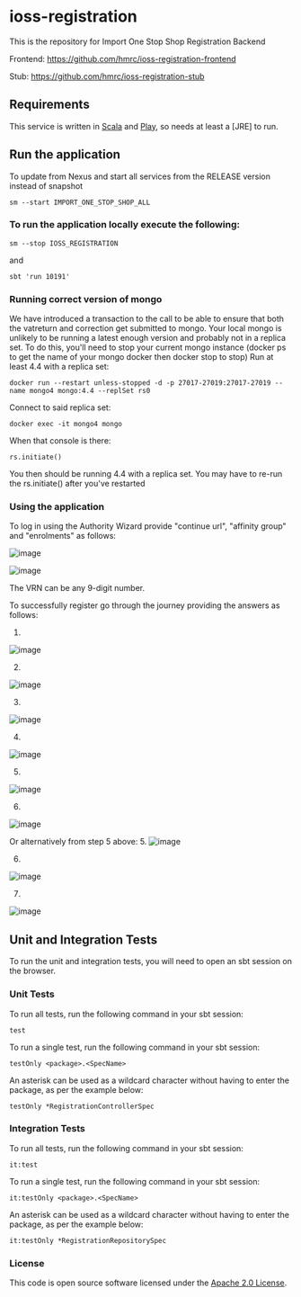 
# ioss-registration

This is the repository for Import One Stop Shop Registration Backend

Frontend: https://github.com/hmrc/ioss-registration-frontend

Stub: https://github.com/hmrc/ioss-registration-stub

Requirements
------------

This service is written in [Scala](http://www.scala-lang.org/) and [Play](http://playframework.com/), so needs at least a [JRE] to run.

## Run the application

To update from Nexus and start all services from the RELEASE version instead of snapshot
```
sm --start IMPORT_ONE_STOP_SHOP_ALL
```

### To run the application locally execute the following:
```
sm --stop IOSS_REGISTRATION
```
and
```
sbt 'run 10191'
```

### Running correct version of mongo
We have introduced a transaction to the call to be able to ensure that both the vatreturn and correction get submitted to mongo.
Your local mongo is unlikely to be running a latest enough version and probably not in a replica set.
To do this, you'll need to stop your current mongo instance (docker ps to get the name of your mongo docker then docker stop <name> to stop)
Run at least 4.4 with a replica set:
```  
docker run --restart unless-stopped -d -p 27017-27019:27017-27019 --name mongo4 mongo:4.4 --replSet rs0
```
Connect to said replica set:
```
docker exec -it mongo4 mongo
```
When that console is there:
```
rs.initiate()
```
You then should be running 4.4 with a replica set. You may have to re-run the rs.initiate() after you've restarted


### Using the application
To log in using the Authority Wizard provide "continue url", "affinity group" and "enrolments" as follows:

![image](https://github.com/hmrc/ioss-registration/assets/36073378/81b753d0-05e5-4f2c-b4ec-a3d834b4c299)

![image](https://user-images.githubusercontent.com/48218839/145842926-c318cb10-70c3-4186-a839-b1928c8e2625.png)

The VRN can be any 9-digit number.

To successfully register go through the journey providing the answers as follows:

1.
![image](https://github.com/hmrc/ioss-registration-frontend/assets/36073378/f56bd082-60c3-42e8-8036-5503b8ed844e)

2.
![image](https://github.com/hmrc/ioss-registration-frontend/assets/36073378/7db67246-ffae-4591-b4e1-1205e6c5fb78)

3.
![image](https://github.com/hmrc/ioss-registration-frontend/assets/36073378/ad366c1b-b922-4dcd-bda5-6678a51bc281)

4.
![image](https://github.com/hmrc/ioss-registration-frontend/assets/36073378/f73d60c6-912a-4b90-add2-fa5ac5aff5c1)

5.
![image](https://github.com/hmrc/ioss-registration-frontend/assets/36073378/27a2e705-17e8-4c6b-847a-215c3c7285b1)

6.
![image](https://github.com/hmrc/ioss-registration-frontend/assets/36073378/50b9ef63-26de-40c7-9e12-30af04c9a03e)

Or alternatively from step 5 above:
5.
![image](https://github.com/hmrc/ioss-registration-frontend/assets/36073378/1d5d89b1-e1c0-4507-8077-347ffd7018af)

6.
![image](https://github.com/hmrc/ioss-registration-frontend/assets/36073378/b8dc83d5-71f4-4a9d-b390-b262af02d13b)

7.
![image](https://github.com/hmrc/ioss-registration-frontend/assets/36073378/50b9ef63-26de-40c7-9e12-30af04c9a03e)

Unit and Integration Tests
------------

To run the unit and integration tests, you will need to open an sbt session on the browser.

### Unit Tests

To run all tests, run the following command in your sbt session:
```
test
```

To run a single test, run the following command in your sbt session:
```
testOnly <package>.<SpecName>
```

An asterisk can be used as a wildcard character without having to enter the package, as per the example below:
```
testOnly *RegistrationControllerSpec
```

### Integration Tests

To run all tests, run the following command in your sbt session:
```
it:test
```

To run a single test, run the following command in your sbt session:
```
it:testOnly <package>.<SpecName>
```

An asterisk can be used as a wildcard character without having to enter the package, as per the example below:
```
it:testOnly *RegistrationRepositorySpec
```

### License

This code is open source software licensed under the [Apache 2.0 License]("http://www.apache.org/licenses/LICENSE-2.0.html").
